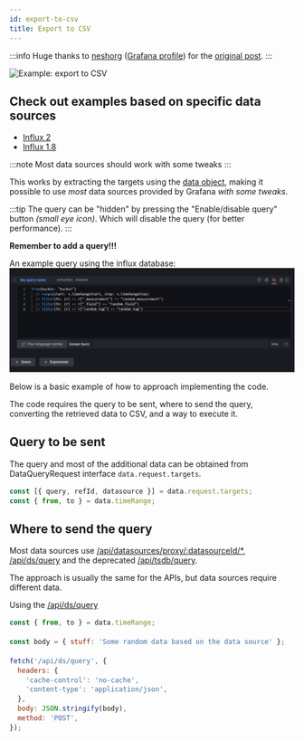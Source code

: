 ```yaml
---
id: export-to-csv
title: Export to CSV
---
```


:::info
Huge thanks to [neshorg](https://github.com/neshorg) ([Grafana profile](https://community.grafana.com/u/neshorg/)) for the [original post](https://community.grafana.com/t/download-csv-button/38688/6?u=zuperzee).
:::

![Example: export to CSV](../../../static/gif/example-export-to-csv.gif)

## Check out examples based on specific data sources

- [Influx 2](./influx2.md)
- [Influx 1.8](./influx1.8.md)

:::note
Most data sources should work with some tweaks
:::

This works by extracting the targets using the [data object](../../references.md#data-global), making it possible to use _most_ data sources provided by Grafana _with some tweaks_.

:::tip
The query can be "hidden" by pressing the "Enable/disable query" button _(small eye icon)_. Which will disable the query (for better performance).
:::

**Remember to add a query!!!**

An example query using the influx database:
![Example: export to CSV query](../../../static/img/example-export-to-csv-query.png)

Below is a basic example of how to approach implementing the code.

The code requires the query to be sent, where to send the query, converting the retrieved data to CSV, and a way to execute it.

## Query to be sent

The query and most of the additional data can be obtained from DataQueryRequest interface `data.request.targets`.

```js
const [{ query, refId, datasource }] = data.request.targets;
const { from, to } = data.timeRange;
```

## Where to send the query

Most data sources use [/api/datasources/proxy/:datasourceId/\*](https://grafana.com/docs/grafana/v9.1/http_api/data_source/#data-source-proxy-calls), [/api/ds/query](https://grafana.com/docs/grafana/v9.1/http_api/data_source/#data-source-proxy-calls) and the deprecated [/api/tsdb/query](https://grafana.com/docs/grafana/v9.1/http_api/data_source/#query-a-data-source-by-id).

The approach is usually the same for the APIs, but data sources require different data.

Using the [/api/ds/query](https://grafana.com/docs/grafana/v9.1/http_api/data_source/#data-source-proxy-calls)

```js
const { from, to } = data.timeRange;

const body = { stuff: 'Some random data based on the data source' };

fetch('/api/ds/query', {
  headers: {
    'cache-control': 'no-cache',
    'content-type': 'application/json',
  },
  body: JSON.stringify(body),
  method: 'POST',
});
```
